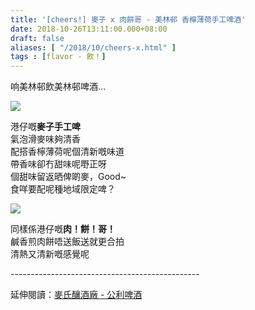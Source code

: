 ```yaml
---
title: '[cheers!] 麥子 x 肉餅哥 - 美林邨 香檸薄荷手工啤酒'
date: 2018-10-26T13:11:00.000+08:00
draft: false
aliases: [ "/2018/10/cheers-x.html" ]
tags : [flavor - 飲！]
---
```


响美林邨飲美林邨啤酒…  

![](/images/maksbeermeilam.jpg)

港仔嘅**麥子手工啤**  
氣泡滑麥味夠清香  
配搭香檸薄荷呢個清新嘅味道  
帶香味卻冇甜味呢嘢正呀  
個甜味留返晒俾啲麥，Good~  
食咩要配呢種地域限定啤？

![](/images/meatpiegor.jpg)

同樣係港仔嘅**肉！餅！哥！**  
鹹香煎肉餅唔送飯送就更合拍  
清熱又清新嘅感覺呢   

  
  
\-----------------------------------------------  
  
延伸閱讀：[麥氏釀酒廠 - 公利啤酒](https://www.hidie.net/2017/11/cheers.html)
